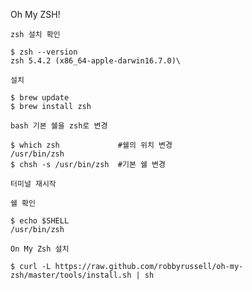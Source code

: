 
Oh My ZSH!


``` zsh 설치 확인 ```

```
$ zsh --version
zsh 5.4.2 (x86_64-apple-darwin16.7.0)\
```

``` 설치 ```

```
$ brew update
$ brew install zsh
```

``` bash 기본 쉘을 zsh로 변경 ``` 

```
$ which zsh             #쉘의 위치 변경
/usr/bin/zsh
$ chsh -s /usr/bin/zsh  #기본 쉘 변경
```

``` 터미널 재시작 ```

``` 쉘 확인 ```

```
$ echo $SHELL
/usr/bin/zsh
```

``` On My Zsh 설치 ```

```
$ curl -L https://raw.github.com/robbyrussell/oh-my-zsh/master/tools/install.sh | sh
```
